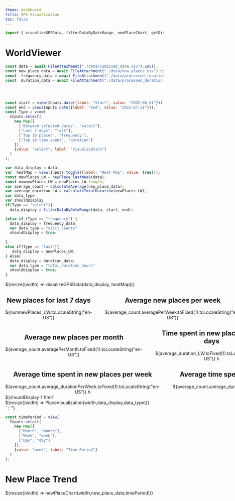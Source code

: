 ```yaml
---
theme: dashboard
title: GPS Visualization 
toc: false
---
```



<style>
  .my-cluster-icon {
    width: 40px;
    height: 40px;
    border: 2px solid #ffffff;
    border-radius: 50%;
    background: rgba(255, 255, 255, 0.6); /* Lightly transparent white background */
    color: #000; /* Text color changed to black */
    text-align: center;
    line-height: 40px; /* Same as the icon height */
    font-size: 16px; /* Adjust font size as needed */
    font-weight: bold;
    text-shadow: 0 0 3px #fff; /* White text shadow */
  }

</style>



```js
import { visualizeGPSData, filterDataByDateRange, newPlaceChart, getDistance, isNewPlace , newPlace_lastWeek, calculateAverage, calculateTotalDuration, PlaceVisualization} from "./components/charts.js";

```

# WorldViewer

```js
const data = await FileAttachment("./data/combined_data.csv").csv();
const new_place_data = await FileAttachment("./data/new_places.csv").csv();
const  frequency_data = await FileAttachment("./data/processed_locations.csv").csv();
const  duration_data = await FileAttachment("./data/processed_duration.csv").csv();




const start = view(Inputs.date({label: "Start", value: "2022-06-21"}));
const end = view(Inputs.date({label: "End", value: "2022-07-21"}));
const Type = view(
  Inputs.select(
    new Map([
      ["Between selected dates", "select"],
      ["Last 7 days", "last"],
      ["Top 10 places", "frequency"],
      ["Top 10 time spent", "duration"]
    ]),
    {value: "select", label: "Visualization"}
  )
);

```

```js
var data_display = data;
var  heatMap = view(Inputs.toggle({label: "Heat Map", value: true}));
const newPlaces_LW = newPlace_lastWeek(data);
const numnewPlaces_LW = newPlaces_LW.length;
var average_count = calculateAverage(new_place_data);
var average_duration_LW = calculateTotalDuration(newPlaces_LW);
var data_type
var shouldDisplay
if(Type == "select"){
  data_display = filterDataByDateRange(data, start, end);

}else if (Type == "frequency") {
  data_display = frequency_data;
  var data_type = "visit_counts"
  shouldDisplay = true;
  
}
else if(Type == "last"){
   data_display = newPlaces_LW;
} else{
  data_display = duration_data;
  var data_type = "total_duration_hours"
  shouldDisplay = true;
}
```





    

<div class="grid grid-cols-3">
  <div class="card grid-colspan-2 grid-rowspan-3">
      ${resize((width) => visualizeGPSData(data_display, heatMap))}
  </div>

  <div class="card" style="display: flex; justify-content: space-between; align-items: center;">
    <div style="flex: 1; text-align: center;">
      <h2>New places for last 7 days</h2>
      <span class="big">${numnewPlaces_LW.toLocaleString("en-US")}</span>
    </div>
    <div style="border-left: 1px solid #ccc; height: 100%; margin: 0 20px;"></div> 
    <div style="flex: 1; text-align: center;">
      <h2>Average new places per week</h2>
      <span class="big">${average_count.averagePerWeek.toFixed(1).toLocaleString("en-US")}</span>
    </div>
  </div>
  <div class="card" style="display: flex; justify-content: space-between; align-items: center;">
    <div style="flex: 1; text-align: center;">
      <h2>Average new places per month</h2>
      <span class="big">${average_count.averagePerMonth.toFixed(1).toLocaleString("en-US")}</span>
    </div>
    <div style="border-left: 1px solid #ccc; height: 100%; margin: 0 20px;"></div> 
    <div style="flex: 1; text-align: center;">
      <h2>Time spent in new places last 7 days</h2>
      <span class="big">${average_duration_LW.toFixed(1).toLocaleString("en-US")} h</span>
      </div>


  </div>
  <div class="card" style="display: flex; justify-content: space-between; align-items: center;">
    <div style="flex: 1; text-align: center;">
      <h2>Average time spent in new places per week</h2>
      <span class="big">${average_count.average_durationPerWeek.toFixed(1).toLocaleString("en-US")} h</span>
    </div>
    <div style="border-left: 1px solid #ccc; height: 100%; margin: 0 20px;"></div> 
    <div style="flex: 1; text-align: center;">
      <h2>Average time spent in new places per month</h2>
      <span class="big">${average_count.average_durationPerMonth.toFixed(1).toLocaleString("en-US")} h</span>
    </div>
  </div>

</div>




<!-- <div class="grid grid-cols-1">
  <div class="card">
    ${resize((width) => PlaceVisualization(width,data_display,data_type))}
  </div>
</div> -->
<div class="grid grid-cols-1">
  ${shouldDisplay ? html`<div class="card">${resize((width) => PlaceVisualization(width,data_display,data_type))}</div>` : ''}
</div>

```js
const timePeriod = view(
  Inputs.select(
    new Map([
      ["Month", "month"],
      ["Week", "week"],
      ["Day", "day"]
    ]),
    {value: "week", label: "Time Period"}
  )
);


```

# New Place Trend


<div class="grid grid-cols-1">
  <div class="card">
    ${resize((width) => newPlaceChart(width,new_place_data,timePeriod))}
  </div>
</div>
